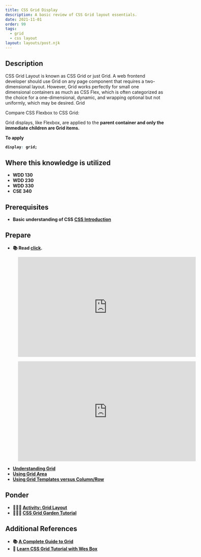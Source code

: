```yaml
---
title: CSS Grid Display
description: A basic review of CSS Grid layout essentials.
date: 2021-11-01
order: 99
tags:
  - grid
  - css layout
layout: layouts/post.njk
---
```


## Description

CSS Grid Layout is known as CSS Grid or just Grid. A web frontend developer should use Grid on any page component that requires a two-dimensional layout. However, Grid works perfectly for small one dimensional containers as much as CSS Flex, which is often categorized as the choice for a one-dimensional, dynamic, and wrapping optional but not uniformly, which may be desired. Grid

Compare CSS Flexbox to CSS Grid:

Grid displays, like Flexbox, are applied to the <strong>parent container</container> and only the immediate children are Grid items.

To apply

```css
display: grid;
```

## Where this knowledge is utilized

- WDD 130
- WDD 230
- WDD 330
- CSE 340

## Prerequisites

- Basic understanding of CSS [CSS Introduction ](../css-intro)

## Prepare

- 📚 Read [click](URL).

<figure class="video-container">

<iframe width="560" height="315" src="https://www.youtube.com/embed/1FyVcc1pIVU" title="YouTube video player" frameborder="0" allow="accelerometer; autoplay; clipboard-write; encrypted-media; gyroscope; picture-in-picture" allowfullscreen></iframe>
</figure>

<figure class="video-container">

<iframe width="560" height="315" src="https://www.youtube.com/embed/e3_70BJglG4" title="YouTube video player" frameborder="0" allow="accelerometer; autoplay; clipboard-write; encrypted-media; gyroscope; picture-in-picture" allowfullscreen></iframe>
</figure>

- [Understanding Grid](prepare1)
- [Using Grid Area](prepare2/)
- [Using Grid Templates versus Column/Row](prepare3/)

## Ponder

- 👷🏽‍♀️ [Activity: Grid Layout](ponder1/)
- 👷🏽‍♀️ [CSS Grid Garden Tutorial](https://gridgarden.com)

## Additional References

- 📚 [A Complete Guide to Grid](https://css-tricks.com/snippets/css/complete-guide-grid/)
- 🎦 [Learn CSS Grid Tutorial with Wes Box](https://cssgrid.io)

